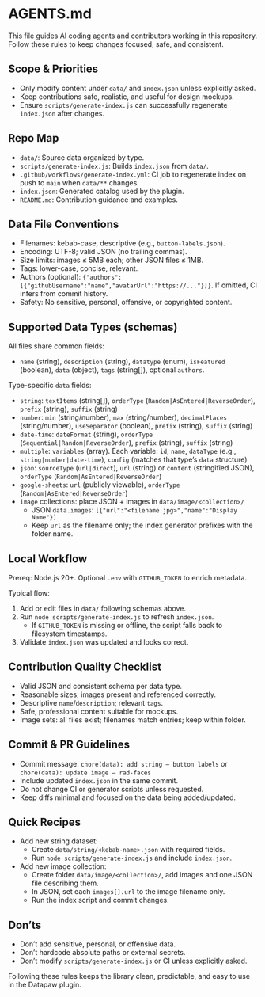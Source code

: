 # AGENTS.md

This file guides AI coding agents and contributors working in this repository.
Follow these rules to keep changes focused, safe, and consistent.

## Scope & Priorities
- Only modify content under `data/` and `index.json` unless explicitly asked.
- Keep contributions safe, realistic, and useful for design mockups.
- Ensure `scripts/generate-index.js` can successfully regenerate `index.json` after changes.

## Repo Map
- `data/`: Source data organized by type.
- `scripts/generate-index.js`: Builds `index.json` from `data/`.
- `.github/workflows/generate-index.yml`: CI job to regenerate index on push to `main` when `data/**` changes.
- `index.json`: Generated catalog used by the plugin.
- `README.md`: Contribution guidance and examples.

## Data File Conventions
- Filenames: kebab-case, descriptive (e.g., `button-labels.json`).
- Encoding: UTF-8; valid JSON (no trailing commas).
- Size limits: images ≤ 5MB each; other JSON files ≤ 1MB.
- Tags: lower-case, concise, relevant.
- Authors (optional): `{"authors":[{"githubUsername":"name","avatarUrl":"https://..."}]}`. If omitted, CI infers from commit history.
- Safety: No sensitive, personal, offensive, or copyrighted content.

## Supported Data Types (schemas)
All files share common fields:
- `name` (string), `description` (string), `datatype` (enum), `isFeatured` (boolean), `data` (object), `tags` (string[]), optional `authors`.

Type-specific `data` fields:
- `string`: `textItems` (string[]), `orderType` (`Random|AsEntered|ReverseOrder`), `prefix` (string), `suffix` (string)
- `number`: `min` (string/number), `max` (string/number), `decimalPlaces` (string/number), `useSeparator` (boolean), `prefix` (string), `suffix` (string)
- `date-time`: `dateFormat` (string), `orderType` (`Sequential|Random|ReverseOrder`), `prefix` (string), `suffix` (string)
- `multiple`: `variables` (array). Each variable: `id`, `name`, `dataType` (e.g., `string|number|date-time`), `config` (matches that type’s `data` structure)
- `json`: `sourceType` (`url|direct`), `url` (string) or `content` (stringified JSON), `orderType` (`Random|AsEntered|ReverseOrder`)
- `google-sheets`: `url` (publicly viewable), `orderType` (`Random|AsEntered|ReverseOrder`)
- `image` collections: place JSON + images in `data/image/<collection>/`
  - JSON `data.images`: `[{"url":"<filename.jpg>","name":"Display Name"}]`
  - Keep `url` as the filename only; the index generator prefixes with the folder name.

## Local Workflow
Prereq: Node.js 20+. Optional `.env` with `GITHUB_TOKEN` to enrich metadata.

Typical flow:
1. Add or edit files in `data/` following schemas above.
2. Run `node scripts/generate-index.js` to refresh `index.json`.
   - If `GITHUB_TOKEN` is missing or offline, the script falls back to filesystem timestamps.
3. Validate `index.json` was updated and looks correct.

## Contribution Quality Checklist
- Valid JSON and consistent schema per data type.
- Reasonable sizes; images present and referenced correctly.
- Descriptive `name`/`description`; relevant `tags`.
- Safe, professional content suitable for mockups.
- Image sets: all files exist; filenames match entries; keep within folder.

## Commit & PR Guidelines
- Commit message: `chore(data): add string — button labels` or `chore(data): update image — rad-faces`
- Include updated `index.json` in the same commit.
- Do not change CI or generator scripts unless requested.
- Keep diffs minimal and focused on the data being added/updated.

## Quick Recipes
- Add new string dataset:
  - Create `data/string/<kebab-name>.json` with required fields.
  - Run `node scripts/generate-index.js` and include `index.json`.
- Add new image collection:
  - Create folder `data/image/<collection>/`, add images and one JSON file describing them.
  - In JSON, set each `images[].url` to the image filename only.
  - Run the index script and commit changes.

## Don’ts
- Don’t add sensitive, personal, or offensive data.
- Don’t hardcode absolute paths or external secrets.
- Don’t modify `scripts/generate-index.js` or CI unless explicitly asked.

Following these rules keeps the library clean, predictable, and easy to use in the Datapaw plugin.

